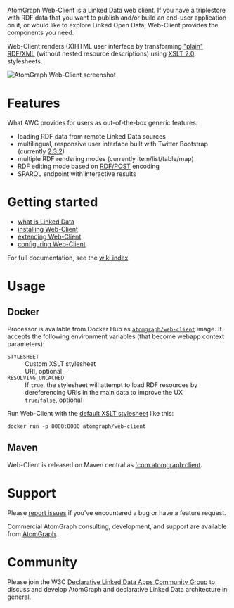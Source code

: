 AtomGraph Web-Client is a Linked Data web client. If you have a triplestore with RDF data that you want to publish
and/or build an end-user application on it, or would like to explore Linked Open Data, Web-Client provides the components you need.

Web-Client renders (X)HTML user interface by transforming ["plain" RDF/XML](https://jena.apache.org/documentation/io/rdf-output.html#rdfxml) (without nested resource descriptions)
using [XSLT 2.0](https://www.w3.org/TR/xslt20/) stylesheets.

![AtomGraph Web-Client screenshot](https://raw.github.com/AtomGraph/Web-Client/master/screenshot.jpg)

Features
========

What AWC provides for users as out-of-the-box generic features:
* loading RDF data from remote Linked Data sources
* multilingual, responsive user interface built with Twitter Bootstrap (currently [2.3.2](https://getbootstrap.com/2.3.2/))
* multiple RDF rendering modes (currently item/list/table/map)
* RDF editing mode based on [RDF/POST](http://www.lsrn.org/semweb/rdfpost.html) encoding
* SPARQL endpoint with interactive results

Getting started
===============

* [what is Linked Data](../../wiki/What-is-Linked-Data)
* [installing Web-Client](../../wiki/Installation)
* [extending Web-Client](../../wiki/Extending-Web-Client)
* [configuring Web-Client](../../wiki/Configuration)

For full documentation, see the [wiki index](../../wiki).

Usage
=====

Docker
------

Processor is available from Docker Hub as [`atomgraph/web-client`](https://hub.docker.com/r/atomgraph/web-client/) image.
It accepts the following environment variables (that become webapp context parameters):

<dl>
    <dt><code>STYLESHEET</code></dt>
    <dd>Custom XSLT stylesheet</dd>
    <dd>URI, optional</dd>
    <dt><code>RESOLVING_UNCACHED</code></dt>
    <dd>If <code>true</code>, the stylesheet will attempt to load RDF resources by dereferencing URIs in the main data to improve the UX</dd>
    <dd><code>true</code>/<code>false</code>, optional</dd>
</dl>

Run Web-Client with the [default XSLT stylesheet](src/main/webapp/static/com/atomgraph/client/xsl/bootstrap/2.3.2/layout.xsl) like this:

    docker run -p 8080:8080 atomgraph/web-client

Maven
-----

Web-Client is released on Maven central as [`com.atomgraph:client](https://search.maven.org/artifact/com.atomgraph/client/).

Support
=======

Please [report issues](../../issues) if you've encountered a bug or have a feature request.

Commercial AtomGraph consulting, development, and support are available from [AtomGraph](https://atomgraph.com).

Community
=========

Please join the W3C [Declarative Linked Data Apps Community Group](http://www.w3.org/community/declarative-apps/) to discuss
and develop AtomGraph and declarative Linked Data architecture in general.
